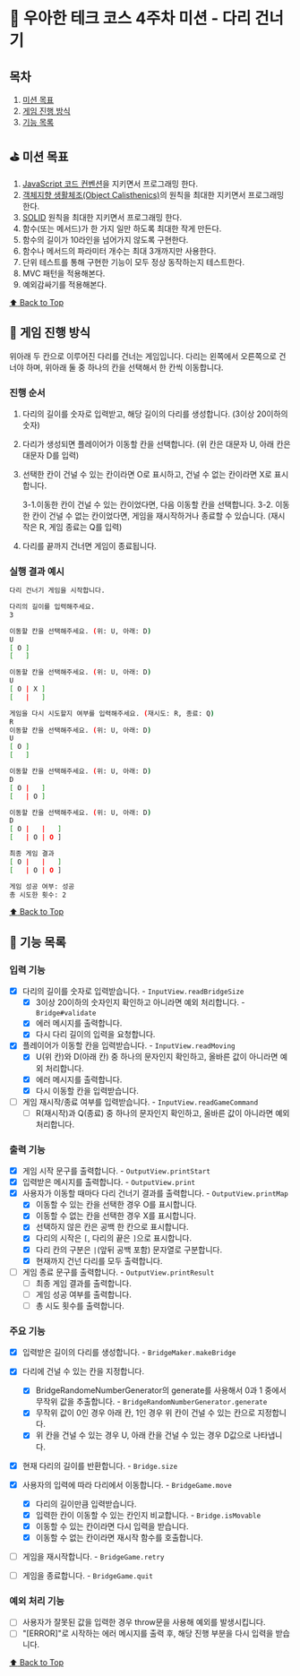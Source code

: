 # :bridge_at_night: 우아한 테크 코스 4주차 미션 - 다리 건너기

## 목차

1. [미션 목표](#golf-미션-목표)
2. [게임 진행 방식](#game_die-게임-진행-방식)
3. [기능 목록](#rocket-기능-목록)

## :golf: 미션 목표

1. [JavaScript 코드 컨벤션](https://github.com/airbnb/javascript)을 지키면서 프로그래밍 한다.
2. [객체지향 생활체조(Object Calisthenics)](https://github.com/brad-go/TIL/blob/main/JavaScript/OOP/ObjectCalisthenics.md)의 원칙을 최대한 지키면서 프로그래밍 한다.
3. [SOLID](https://github.com/labs42io/clean-code-typescript#solid) 원칙을 최대한 지키면서 프로그래밍 한다.
4. 함수(또는 메서드)가 한 가지 일만 하도록 최대한 작게 만든다.
5. 함수의 길이가 10라인을 넘어가지 않도록 구현한다.
6. 함수나 메서드의 파라미터 개수는 최대 3개까지만 사용한다.
7. 단위 테스트를 통해 구현한 기능이 모두 정상 동작하는지 테스트한다.
8. MVC 패턴을 적용해본다.
9. 예외감싸기를 적용해본다.

[:arrow_up: Back to Top](#목차)
<br />

## :game_die: 게임 진행 방식

위아래 두 칸으로 이루어진 다리를 건너는 게임입니다. 다리는 왼쪽에서 오른쪽으로 건너야 하며, 위아래 둘 중 하나의 칸을 선택해서 한 칸씩 이동합니다.

### 진행 순서

1. 다리의 길이를 숫자로 입력받고, 해당 길이의 다리를 생성합니다. (3이상 20이하의 숫자)
2. 다리가 생성되면 플레이어가 이동할 칸을 선택합니다. (위 칸은 대문자 U, 아래 칸은 대문자 D를 입력)

3. 선택한 칸이 건널 수 있는 칸이라면 O로 표시하고, 건널 수 없는 칸이라면 X로 표시합니다.

   3-1.이동한 칸이 건널 수 있는 칸이었다면, 다음 이동할 칸을 선택합니다.
   3-2. 이동한 칸이 건널 수 없는 칸이었다면, 게임을 재시작하거나 종료할 수 있습니다.
   (재시작은 R, 게임 종료는 Q를 입력)

4. 다리를 끝까지 건너면 게임이 종료됩니다.

### 실행 결과 예시

```bash
다리 건너기 게임을 시작합니다.

다리의 길이를 입력해주세요.
3

이동할 칸을 선택해주세요. (위: U, 아래: D)
U
[ O ]
[   ]

이동할 칸을 선택해주세요. (위: U, 아래: D)
U
[ O | X ]
[   |   ]

게임을 다시 시도할지 여부를 입력해주세요. (재시도: R, 종료: Q)
R
이동할 칸을 선택해주세요. (위: U, 아래: D)
U
[ O ]
[   ]

이동할 칸을 선택해주세요. (위: U, 아래: D)
D
[ O |   ]
[   | O ]

이동할 칸을 선택해주세요. (위: U, 아래: D)
D
[ O |   |   ]
[   | O | O ]

최종 게임 결과
[ O |   |   ]
[   | O | O ]

게임 성공 여부: 성공
총 시도한 횟수: 2
```

[:arrow_up: Back to Top](#목차)
<br />

## :rocket: 기능 목록

### 입력 기능

- [x] 다리의 길이를 숫자로 입력받습니다. - `InputView.readBridgeSize`
  - [x] 3이상 20이하의 숫자인지 확인하고 아니라면 예외 처리합니다. - `Bridge#validate`
  - [x] 에러 메시지를 출력합니다.
  - [x] 다시 다리 길이의 입력을 요청합니다.
- [x] 플레이어가 이동할 칸을 입력받습니다. - `InputView.readMoving`
  - [x] U(위 칸)와 D(아래 칸) 중 하나의 문자인지 확인하고, 올바른 값이 아니라면 예외 처리합니다.
  - [x] 에러 메시지를 출력합니다.
  - [x] 다시 이동할 칸을 입력받습니다.
- [ ] 게임 재시작/종료 여부를 입력받습니다. - `InputView.readGameCommand`
  - [ ] R(재시작)과 Q(종료) 중 하나의 문자인지 확인하고, 올바른 값이 아니라면 예외 처리합니다.

### 출력 기능

- [x] 게임 시작 문구를 출력합니다. - `OutputView.printStart`
- [x] 입력받은 메시지를 출력합니다. - `OutputView.print`
- [x] 사용자가 이동할 때마다 다리 건너기 결과를 출력합니다. - `OutputView.printMap`
  - [x] 이동할 수 있는 칸을 선택한 경우 O를 표시합니다.
  - [x] 이동할 수 없는 칸을 선택한 경우 X를 표시합니다.
  - [x] 선택하지 않은 칸은 공백 한 칸으로 표시합니다.
  - [x] 다리의 시작은 `[`, 다리의 끝은 `]`으로 표시합니다.
  - [x] 다리 칸의 구분은 `|`(앞뒤 공백 포함) 문자열로 구분합니다.
  - [x] 현재까지 건넌 다리를 모두 출력합니다.
- [ ] 게임 종료 문구를 출력합니다. - `OutputView.printResult`
  - [ ] 최종 게임 결과를 출력합니다.
  - [ ] 게임 성공 여부를 출력합니다.
  - [ ] 총 시도 횟수를 출력합니다.

### 주요 기능

- [x] 입력받은 길이의 다리를 생성합니다. - `BridgeMaker.makeBridge`
- [x] 다리에 건널 수 있는 칸을 지정합니다.

  - [x] BridgeRandomeNumberGenerator의 generate를 사용해서 0과 1 중에서 무작위 값을 추출합니다. - `BridgeRandomNumberGenerator.generate`
  - [x] 무작위 값이 0인 경우 아래 칸, 1인 경우 위 칸이 건널 수 있는 칸으로 지정합니다.
  - [x] 위 칸을 건널 수 있는 경우 U, 아래 칸을 건널 수 있는 경우 D값으로 나타냅니다.

- [x] 현재 다리의 길이를 반환합니다. - `Bridge.size`
- [x] 사용자의 입력에 따라 다리에서 이동합니다. - `BridgeGame.move`
  - [x] 다리의 길이만큼 입력받습니다.
  - [x] 입력한 칸이 이동할 수 있는 칸인지 비교합니다. - `Bridge.isMovable`
  - [x] 이동할 수 있는 칸이라면 다시 입력을 받습니다.
  - [x] 이동할 수 없는 칸이라면 재시작 함수를 호출합니다.
- [ ] 게임을 재시작합니다. - `BridgeGame.retry`
- [ ] 게임을 종료합니다. - `BridgeGame.quit`

### 예외 처리 기능

- [ ] 사용자가 잘못된 값을 입력한 경우 throw문을 사용해 예외를 발생시킵니다.
- [ ] "[ERROR]"로 시작하는 에러 메시지를 출력 후, 해당 진행 부분을 다시 입력을 받습니다.

[:arrow_up: Back to Top](#목차)
<br />
